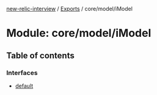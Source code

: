 [new-relic-interview](../README.md) / [Exports](../modules.md) /
core/model/iModel

# Module: core/model/iModel

## Table of contents

### Interfaces

- [default](../interfaces/core_model_iModel.default.md)
